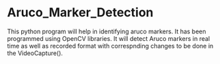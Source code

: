 # Aruco_Marker_Detection

This python program will help in identifying aruco markers. It has been programmed using OpenCV libraries. It will detect Aruco markers in real time as well as recorded format with correspnding changes to be done in the VideoCapture().

